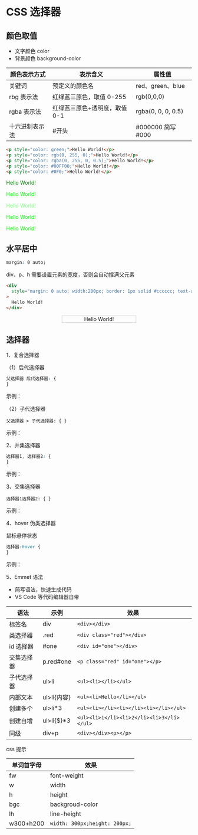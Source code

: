 # CSS 选择器

## 颜色取值

- 文字颜色 color
- 背景颜色 background-color

| 颜色表示方式   | 表示含义                      | 属性值             |
| -------------- | ----------------------------- | ------------------ |
| 关键词         | 预定义的颜色名                | red、green、blue   |
| rbg 表示法     | 红绿蓝三原色，取值 0-255      | rgb(0,0,0)         |
| rgba 表示法    | 红绿蓝三原色+透明度，取值 0-1 | rgba(0, 0, 0, 0.5) |
| 十六进制表示法 | #开头                         | #000000 简写 #000  |

```html
<p style="color: green;">Hello World!</p>
<p style="color: rgb(0, 255, 0);">Hello World!</p>
<p style="color: rgba(0, 255, 0, 0.5);">Hello World!</p>
<p style="color: #00FF00;">Hello World!</p>
<p style="color: #0F0;">Hello World!</p>
```

<output>
<p style="color: green;">Hello World!</p>
<p style="color: rgb(0, 255, 0);">Hello World!</p>
<p style="color: rgba(0, 255, 0, 0.5);">Hello World!</p>
<p style="color: #00FF00;">Hello World!</p>
<p style="color: #0F0;">Hello World!</p>
</output>

## 水平居中

```css
margin: 0 auto;
```

div、p、h 需要设置元素的宽度，否则会自动撑满父元素

```html
<div
  style="margin: 0 auto; width:200px; border: 1px solid #cccccc; text-align: center;"
>
  Hello World!
</div>
```

<output>
<div style="margin: 0 auto; width:200px; border: 1px solid #cccccc; text-align: center;">Hello World!</div>
</output>

## 选择器

1、复合选择器

（1）后代选择器

```css
父选择器 后代选择器: {
}
```

示例：

[](demo/css-selector-1.html ':include :type=code')

[](demo/css-selector-1.html ':include height=100')

（2）子代选择器

```
父选择器 > 子代选择器: { }
```

示例：

[](demo/css-selector-2.html ':include :type=code')

[](demo/css-selector-2.html ':include height=100')

2、并集选择器

```css
选择器1, 选择器2: {
}
```

示例：

[](demo/css-selector-3.html ':include :type=code')

[](demo/css-selector-3.html ':include height=100')

3、交集选择器

```
选择器1选择器2: { }
```

示例：

[](demo/css-selector-4.html ':include :type=code')

[](demo/css-selector-4.html ':include height=100')

4、hover 伪类选择器

鼠标悬停状态

```css
选择器:hover {
}
```

示例：

[](demo/css-selector-5.html ':include :type=code')

[](demo/css-selector-5.html ':include height=100')

5、Emmet 语法

- 简写语法，快速生成代码
- VS Code 等代码编辑器自带

| 语法       | 示例        | 效果                                      |
| ---------- | ----------- | ----------------------------------------- |
| 标签名     | div         | `<div></div>`                             |
| 类选择器   | .red        | `<div class="red"></div>`                 |
| id 选择器  | #one        | `<div id="one"></div>`                    |
| 交集选择器 | p.red#one   | `<p class="red" id="one"></p>`            |
| 子代选择器 | ul>li       | `<ul><li></li></ul>`                      |
| 内部文本   | ul>li{内容} | `<ul><li>Hello</li></ul>`                 |
| 创建多个   | ul>li\*3    | `<ul><li></li><li></li><li></li></ul>`    |
| 创建自增   | ul>li{$}\*3 | `<ul><li>1</li><li>2</li><li>3</li></ul>` |
| 同级       | div+p       | `<div></div><p></p>`                      |

css 提示

| 单词首字母 | 效果                          |
| ---------- | ----------------------------- |
| fw         | font-weight                   |
| w          | width                         |
| h          | height                        |
| bgc        | backgroud-color               |
| lh         | line-height                   |
| w300+h200  | `width: 300px;height: 200px;` |

